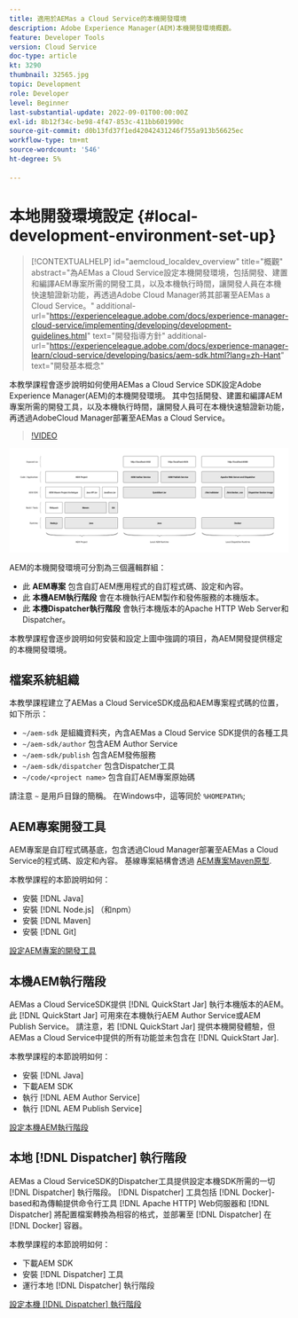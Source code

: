 ```yaml
---
title: 適用於AEMas a Cloud Service的本機開發環境
description: Adobe Experience Manager(AEM)本機開發環境概觀。
feature: Developer Tools
version: Cloud Service
doc-type: article
kt: 3290
thumbnail: 32565.jpg
topic: Development
role: Developer
level: Beginner
last-substantial-update: 2022-09-01T00:00:00Z
exl-id: 8b12f34c-be98-4f47-853c-411bb601990c
source-git-commit: d0b13fd37f1ed42042431246f755a913b56625ec
workflow-type: tm+mt
source-wordcount: '546'
ht-degree: 5%

---
```


# 本地開發環境設定 {#local-development-environment-set-up}

>[!CONTEXTUALHELP]
>id="aemcloud_localdev_overview"
>title="概觀"
>abstract="為AEMas a Cloud Service設定本機開發環境，包括開發、建置和編譯AEM專案所需的開發工具，以及本機執行時間，讓開發人員在本機快速驗證新功能，再透過Adobe Cloud Manager將其部署至AEMas a Cloud Service。"
>additional-url="https://experienceleague.adobe.com/docs/experience-manager-cloud-service/implementing/developing/development-guidelines.html" text="開發指導方針"
>additional-url="https://experienceleague.adobe.com/docs/experience-manager-learn/cloud-service/developing/basics/aem-sdk.html?lang=zh-Hant" text="開發基本概念"

本教學課程會逐步說明如何使用AEMas a Cloud Service SDK設定Adobe Experience Manager(AEM)的本機開發環境。 其中包括開發、建置和編譯AEM專案所需的開發工具，以及本機執行時間，讓開發人員可在本機快速驗證新功能，再透過AdobeCloud Manager部署至AEMas a Cloud Service。

>[!VIDEO](https://video.tv.adobe.com/v/32565/?quality=12&learn=on)

![AEMas a Cloud Service本機開發環境技術堆疊](./assets/overview/aem-sdk-technology-stack.png)

AEM的本機開發環境可分割為三個邏輯群組：

+ 此 __AEM專案__ 包含自訂AEM應用程式的自訂程式碼、設定和內容。
+ 此 __本機AEM執行階段__ 會在本機執行AEM製作和發佈服務的本機版本。
+ 此 __本機Dispatcher執行階段__ 會執行本機版本的Apache HTTP Web Server和Dispatcher。

本教學課程會逐步說明如何安裝和設定上圖中強調的項目，為AEM開發提供穩定的本機開發環境。

## 檔案系統組織

本教學課程建立了AEMas a Cloud ServiceSDK成品和AEM專案程式碼的位置，如下所示：

+ `~/aem-sdk` 是組織資料夾，內含AEMas a Cloud Service SDK提供的各種工具
+ `~/aem-sdk/author` 包含AEM Author Service
+ `~/aem-sdk/publish` 包含AEM發佈服務
+ `~/aem-sdk/dispatcher` 包含Dispatcher工具
+ `~/code/<project name>` 包含自訂AEM專案原始碼

請注意 `~` 是用戶目錄的簡稱。 在Windows中，這等同於 `%HOMEPATH%`;

## AEM專案開發工具

AEM專案是自訂程式碼基底，包含透過Cloud Manager部署至AEMas a Cloud Service的程式碼、設定和內容。 基線專案結構會透過 [AEM專案Maven原型](https://github.com/adobe/aem-project-archetype).

本教學課程的本節說明如何：

+ 安裝 [!DNL Java]
+ 安裝 [!DNL Node.js] （和npm）
+ 安裝 [!DNL Maven]
+ 安裝 [!DNL Git]

[設定AEM專案的開發工具](./development-tools.md)

## 本機AEM執行階段

AEMas a Cloud ServiceSDK提供 [!DNL QuickStart Jar] 執行本機版本的AEM。 此 [!DNL QuickStart Jar] 可用來在本機執行AEM Author Service或AEM Publish Service。 請注意，若 [!DNL QuickStart Jar] 提供本機開發體驗，但AEMas a Cloud Service中提供的所有功能並未包含在 [!DNL QuickStart Jar].

本教學課程的本節說明如何：

+ 安裝 [!DNL Java]
+ 下載AEM SDK
+ 執行 [!DNL AEM Author Service]
+ 執行 [!DNL AEM Publish Service]

[設定本機AEM執行階段](./aem-runtime.md)

## 本地 [!DNL Dispatcher] 執行階段

AEMas a Cloud ServiceSDK的Dispatcher工具提供設定本機SDK所需的一切 [!DNL Dispatcher] 執行階段。 [!DNL Dispatcher] 工具包括 [!DNL Docker]-based和為傳輸提供命令行工具 [!DNL Apache HTTP] Web伺服器和 [!DNL Dispatcher] 將配置檔案轉換為相容的格式，並部署至 [!DNL Dispatcher] 在 [!DNL Docker] 容器。

本教學課程的本節說明如何：

+ 下載AEM SDK
+ 安裝 [!DNL Dispatcher] 工具
+ 運行本地 [!DNL Dispatcher] 執行階段

[設定本機 [!DNL Dispatcher] 執行階段](./dispatcher-tools.md)
